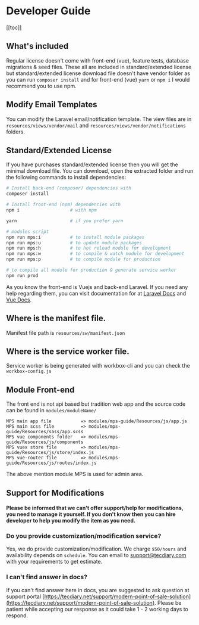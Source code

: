 # Developer Guide

[[toc]]

## What's included

Regular license doesn't come with front-end (vue), feature tests, database migrations & seed files. These all are included in standard/extended license but standard/extended license download file doesn't have vendor folder as you can run `composer install` and for front-end (vue) `yarn` or `npm i` I would recommend you to use npm.

## Modify Email Templates

You can modify the Laravel email/notification template. The view files are in `resources/views/vendor/mail` and `resources/views/vendor/notifications` folders.

## Standard/Extended License

If you have purchases standard/extended license then you will get the minimal download file. You can download, open the extracted folder and run the following commands to install dependencies:

```bash
# Install back-end (composer) dependencies with
composer install

# Install front-end (npm) dependencies with
npm i                   # with npm

yarn                    # if you prefer yarn

# modules script
npm run mps:i           # to install module packages
npm run mps:u           # to update module packages
npm run mps:h           # to hot reload module for development
npm run mps:w           # to compile & watch module for development
npm run mps:p           # to compile module for production

# to compile all module for production & generate service worker
npm run prod
```

As you know the front-end is Vuejs and back-end Laravel. If you need any help regarding them, you can visit documentation for at [Laravel Docs](https://laravel.com/docs) and [Vue Docs](https://vuejs.org/v2/guide).

## Where is the manifest file.

Manifest file path is `resources/sw/manifest.json`

## Where is the service worker file.

Service worker is being generated with workbox-cli and you can check the `workbox-config.js`

## Module Front-end

The front end is not api based but tradition web app and the source code can be found in `modules/moduleName/`

```text
MPS main app file           => modules/mps-guide/Resources/js/app.js
MPS main scss file          => modules/mps-guide/Resources/sass/app.scss
MPS vue components folder   => modules/mps-guide/Resources/js/components
MPS vuex store file         => modules/mps-guide/Resources/js/store/index.js
MPS vue-router file         => modules/mps-guide/Resources/js/routes/index.js
```

The above mention module MPS is used for admin area.

## Support for Modifications

#### Please be informed that we can't offer support/help for modifications, you need to manage it yourself. If you don't know then you can hire developer to help you modify the item as you need.

### Do you provide customization/modification service?

Yes, we do provide customization/modification. We charge `$50/hours` and availability depends on `schedule`. You can email to support@tecdiary.com with your requirements to get estimate.

### I can't find answer in docs?

If you can't find answer here in docs, you are suggested to ask question at support portal [https://tecdiary.net/support/modern-point-of-sale-solution](https://tecdiary.net/support/modern-point-of-sale-solution). Please be patient while accepting our response as it could take 1 - 2 working days to respond.
